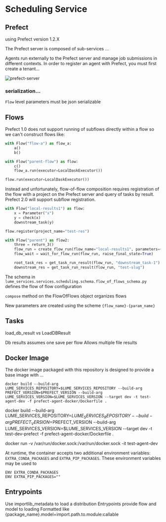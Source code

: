 # Scheduling Service


## Prefect

using Prefect version 1.2.X

The Prefect server is composed of sub-services ...


Agents run externally to the Prefect server and manage job submissions in different contexts. In order to register an agent with Prefect, you must first create a tenant...



![prefect-server](https://docs.prefect.io/orchestration/server/server-diagram.svg)





### serialization...
`Flow` level parameters must be json serializable





## Flows
Prefect 1.0 does not support running of subflows directly within a flow so we can't construct flows like:
```python
with Flow("flow-a") as flow_a:
    a()
    b()

with Flow("parent-flow") as flow:
    c()
    flow_a.run(executor=LocalDaskExecutor())

flow.run(executor=LocalDaskExecutor())
```

Instead and unfortunately, flow-of-flow composition requires registration of the flow with a project on the Prefect server and query of tasks by result. Prefect 2.0 will support subflow registration.

```python
with Flow("local-results1") as flow:
    x = Parameter("x")
    y = check(x)
    downstream_task(y)

flow.register(project_name="test-res")

with Flow("parent") as flow2:
    three = return_3()
    flow_run = create_flow_run(flow_name="local-results1", parameters={"x": three})
    flow_wait = wait_for_flow_run(flow_run, raise_final_state=True)

    root_task_res = get_task_run_result(flow_run, "downstream_task-1")
    downstream_res = get_task_run_result(flow_run, "test-slug")
```


The schema in `lume_services.services.scheduling.schema.flow_of_flows_schema.py` defines the flow of flow configuration

`compose` method on the FlowOfFlows object organizes flows

New parameters are created using the scheme `{flow_name}-{param_name}`


## Tasks
load_db_result vs LoadDBResult


Db results assumes one save per flow
Allows multiple file results



## Docker Image

The docker image packaged with this repository is designed to provide a base image with ...

```
docker build --build-arg LUME_SERVICES_REPOSITORY=$LUME_SERVICES_REPOSITORY --build-arg PREFECT_VERSION=$PREFECT_VERSION --build-arg LUME_SERVICES_VERSION=$LUME_SERVICES_VERSION --target dev -t test-agent-dev -f prefect-agent-docker/Dockerfile .
```


docker build --build-arg LUME_SERVICES_REPOSITORY=$LUME_SERVICES_REPOSITORY --build-arg PREFECT_VERSION=$PREFECT_VERSION --build-arg LUME_SERVICES_VERSION=$LUME_SERVICES_VERSION --target dev -t test-dev-prefect -f prefect-agent-docker/Dockerfile .

docker run -v /var/run/docker.sock:/var/run/docker.sock -it test-agent-dev

At runtime, the container accepts two additional environment variables: `EXTRA_CONDA_PACKAGES` and `EXTRA_PIP_PACKAGES`. These environment variables may be used to

```
ENV EXTRA_CONDA_PACKAGES
ENV EXTRA_PIP_PACKAGES=""
```


## Entrypoints

Use importlib_metadata to load a distribution
Entrypoints provide flow and model to loading 
Formatted like {package_name}.model=import.path.to.module:callable
